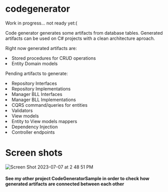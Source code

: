 # codegenerator
<p>Work in progress... not ready yet:( </p>

<p>Code generator generates some artifacts from database tables. Generated artifacts can be used on C# projects with a clean architecture aproach.</p>

<p>
  Right now generated artifacts are:
  <li>Stored procedures for CRUD operations</li>
  <li>Entity Domain models</li>

</p>

<p>
  Pending artifacts to generate:
  <li>Repository Interfaces</li>
  <li>Repository Implementations</li>
  <li>Manager BLL Interfaces</li>
  <li>Manager BLL Implementations</li>
  <li>CQRS command/queries for entities</li>
  <li>Validators</li>
  <li>View models</li>
  <li>Entity to View models mappers</li>
  <li>Dependency Injection</li>
  <li>Controller endpoints</li>
</p>

# Screen shots

![Screen Shot 2023-07-07 at 2 48 51 PM](https://github.com/juanidamato/codegenerator/assets/16365314/4c70baef-ed0e-4c0d-bb31-94023956196e)



#### See my other project CodeGeneratorSample in order to check how generated artifacts are connected between each other
